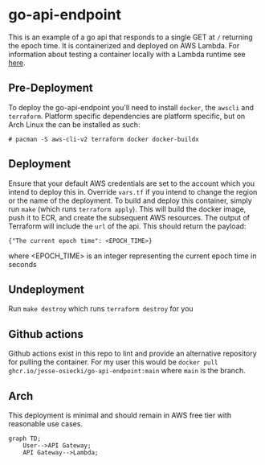 # go-api-endpoint

This is an example of a go api that responds to a single GET at `/` returning the epoch time.
It is containerized and deployed on AWS Lambda.
For information about testing a container locally with a Lambda runtime see [here](https://docs.aws.amazon.com/lambda/latest/dg/images-test.html).

## Pre-Deployment

To deploy the go-api-endpoint you'll need to install `docker`, the `awscli` and `terraform`.
Platform specific dependencies are platform specific, but on Arch Linux the can be installed as such:
```
# pacman -S aws-cli-v2 terraform docker docker-buildx
```

## Deployment

Ensure that your default AWS credentials are set to the account which you intend to deploy this in.
Override `vars.tf` if you intend to change the region or the name of the deployment.
To build and deploy this container, simply run `make` (which runs `terraform apply`).
This will build the docker image, push it to ECR, and create the subsequent AWS resources.
The output of Terraform will include the `url` of the api. This should return the payload:
```
{"The current epoch time": <EPOCH_TIME>}
```
where <EPOCH_TIME> is an integer representing the current epoch time in seconds


## Undeployment

Run `make destroy` which runs `terraform destroy` for you

## Github actions

Github actions exist in this repo to lint and provide an alternative repository for pulling the container.
For my user this would be `docker pull ghcr.io/jesse-osiecki/go-api-endpoint:main` where `main` is the branch.


## Arch

This deployment is minimal and should remain in AWS free tier with reasonable use cases.

```mermaid
graph TD;
    User-->API Gateway;
    API Gateway-->Lambda;
```

